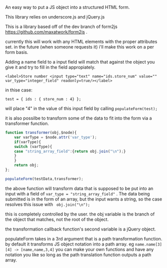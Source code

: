 An easy way to put a JS object into a structured HTML form.

This library relies on underscore.js and jQuery.js

This is a library based off of the dev branch of form2js https://github.com/maxatwork/form2js .


currently this will work with any HTML elements with the proper attributes set. in the future (when someone requests it) i'll make this work on a per form basis.


Adding a name field to a input field will match that against the object you give it and try to fill in the field appropiately.

```
<label>Store number <input type="text" name="ids.store_num" value="" var_type="integer_field" readonly=true/></label>
```

in thise case:
```
test = { ids : { store_num : 4} };
```
will place "4" in the value of this input field by calling ``` populateForm(test); ```

it is also possilbe to transform some of the data to fit into the form via a transformer function.

```javascript
function transformer(obj,$node){
    var varType = $node.attr('var_type');
    if(varType){
	switch (varType){
	case "string_array_field":{return obj.join("\n");}
	}
    }
    return obj;
};

populateForm(testData,transformer);
```

the above function will transform data that is supposed to be put into an input with a field of ``` var_type = "string_array_field" ``` . The data being submitted is in the form of an array, but the input wants a string, so the case resolves this issue with ``` obj.join("\n");```

this is completely controlled by the user. the obj variable is the branch of the object that matches, not the root of the object.

the transformation callback function's second variable is a jQuery object.

populateForm takes in a 3rd argument that is a path transformation function. by default it transforms JS object notation into a path array. eg ``` name.name[3][4] -> [name,name,3,4] ``` you can make your own functions and have any notation you like so long as the path translation function outputs a path array.